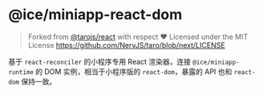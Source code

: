 # @ice/miniapp-react-dom

> Forked from [@tarojs/react](https://github.com/NervJS/taro/tree/next/packages/taro-react) with respect ❤️
> Licensed under the MIT License
> https://github.com/NervJS/taro/blob/next/LICENSE

基于 `react-reconciler` 的小程序专用 React 渲染器，连接 `@ice/miniapp-runtime` 的 DOM 实例，相当于小程序版的 `react-dom`，暴露的 API 也和 `react-dom` 保持一致。
